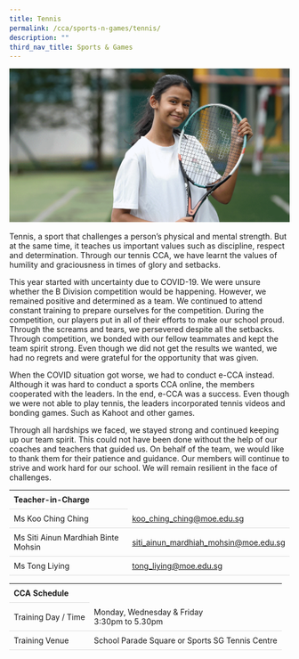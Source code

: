 ```yaml
---
title: Tennis
permalink: /cca/sports-n-games/tennis/
description: ""
third_nav_title: Sports & Games
---
```

<style>
table {
  border-collapse: collapse;
  width: 100%;
}

th, td {
  padding: 8px;
  text-align: left;
  border-bottom: 1px solid #ddd;
}

tr:hover {background-color: #F5F5DC;}
</style>

<img src="/images/CCA/Tennis/tennis.gif">

<p>Tennis, a sport that challenges a person’s physical and mental strength. But at the same time, it teaches us important values such as discipline, respect and determination. Through our tennis CCA, we have learnt the values of humility and graciousness in times of glory and setbacks.</p>
<p>This year started with uncertainty due to COVID-19. We were unsure whether the B Division competition would be happening. However, we remained positive and determined as a team. We continued to attend constant training to prepare ourselves for the competition. During the competition, our players put in all of their efforts to make our school proud. Through the screams and tears, we persevered despite all the setbacks. Through competition, we bonded with our fellow teammates and kept the team spirit strong. Even though we did not get the results we wanted, we had no regrets and were grateful for the opportunity that was given.&nbsp;</p>
<p>When the COVID situation got worse, we had to conduct e-CCA instead. Although it was hard to conduct a sports CCA online, the members cooperated with the leaders. In the end, e-CCA was a success. Even though we were not able to play tennis, the leaders incorporated tennis videos and bonding games. Such as Kahoot and other games.&nbsp;</p>
<p>Through all hardships we faced, we stayed strong and continued keeping up our team spirit. This could not have been done without the help of our coaches and teachers that guided us. On behalf of the team, we would like to thank them for their patience and guidance. Our members will continue to strive and work hard for our school. We will remain resilient in the face of challenges.</p>
<table>
	<tbody>
		<tr>
			<th colspan="1">Teacher-in-Charge</th>
</tr>
<tr>
	<td rowspan="1">Ms Koo Ching Ching</td>
 <td><a target="" href="mailto:koo_ching_ching@moe.edu.sg">koo_ching_ching@moe.edu.sg</a></td>
	</tr>
<tr>
	<td rowspan="1">Ms Siti Ainun Mardhiah Binte Mohsin </td>
 <td><a target="" href="mailto:siti_ainun_mardhiah_mohsin@moe.edu.sg">siti_ainun_mardhiah_mohsin@moe.edu.sg</a></td>
	 	</tr>
		<tr>
	<td rowspan="1">Ms Tong Liying</td>
 <td><a target="" href="mailto:tong_liying@moe.edu.sg">tong_liying@moe.edu.sg</a></td>
	 	</tr>
</tbody>
</table>
<table>
	<tbody>
		<tr>
			<th colspan="1">CCA Schedule</th>
</tr>
		<tr>
	<td rowspan="1"> Training Day / Time</td>
<td>Monday, Wednesday &amp; Friday<br>
	3:30pm to 5.30pm</td>
	 	</tr>
<tr>
	<td rowspan="1">Training Venue</td>
 <td rowspan="1"> School Parade Square or Sports SG Tennis Centre</td>
	</tr>
</tbody>
</table>